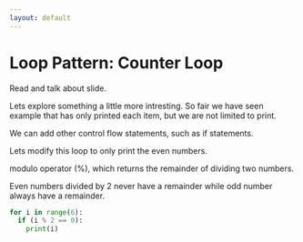 ```yaml
---
layout: default
---
```

# Loop Pattern: Counter Loop

Read and talk about slide.

Lets explore something a little more intresting. So fair we have seen example that has only printed each item, but we are not limited to print.

We can add other control flow statements, such as if statements.

Lets modify this loop to only print the even numbers.

modulo operator (%), which returns the remainder of dividing two numbers.

Even numbers divided by 2 never have a remainder while odd number always have a remainder.

```python
for i in range(6):
  if (i % 2 == 0):
    print(i)
```

